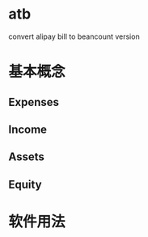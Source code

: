 # atb
convert alipay bill to beancount version

# 基本概念
## Expenses
## Income
## Assets
## Equity

# 软件用法
